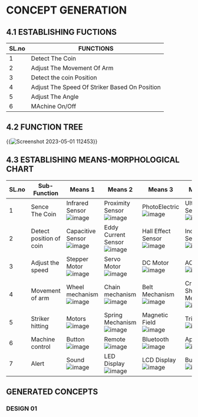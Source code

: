 # CONCEPT GENERATION

## 4.1 ESTABLISHING FUCTIONS
|SL.no|FUNCTIONS|
|-------|--------|
|1|Detect The Coin|
|2|Adjust The Movement Of Arm|
|3|Detect the coin Position|
|4|Adjust The Speed Of Striker Based On Position|
|5|Adjust The Angle|
|6|MAchine On/Off|


## 4.2 FUNCTION TREE

{{![Screenshot 2023-05-01 112453](https://user-images.githubusercontent.com/130956680/235415388-ad7c20f8-6aa8-48b3-b4d9-7a462d8693d1.png)}}






## 4.3 ESTABLISHING MEANS-MORPHOLOGICAL CHART

|SL.no|Sub-Function|Means 1|Means 2|Means 3|Means 4|
|-----------|----------------|------------|-----------|-----------|-----------|
 |1|Sence The Coin|Infrared Sensor ![image](https://user-images.githubusercontent.com/130956680/235919358-299e5a05-6308-461b-92de-6071368a4a2b.png)|Proximity Sensor![image](https://user-images.githubusercontent.com/130956680/235920173-05e9345e-2762-4c99-98ff-ec6e47f56efd.png)|PhotoElectric ![image](https://user-images.githubusercontent.com/130956680/235920716-35495f25-d081-44ed-ac9f-9294d2208c6a.png)|UltraSonic Sensor ![image](https://user-images.githubusercontent.com/130956680/235921243-639b9245-5489-4a62-83b4-0de6c54a2617.png)|
|2|Detect position of coin|Capacitive Sensor ![image](https://user-images.githubusercontent.com/130956680/235921817-8263f039-6c1a-467f-bd50-b44eda8a9b34.png)|Eddy Current Sensor ![image](https://user-images.githubusercontent.com/130956680/235922229-5a34af46-6579-4c29-8429-8ed81a56994f.png)|Hall Effect Sensor ![image](https://user-images.githubusercontent.com/130956680/235922825-dbf6ec8c-a590-40bd-b411-5cd4b7f46ab9.png)|Inductive Sensor ![image](https://user-images.githubusercontent.com/130956680/235923258-2e8483c4-c793-49b6-84c9-07261ccb9bdd.png)|
|3|Adjust the speed|Stepper Motor ![image](https://user-images.githubusercontent.com/130956680/235923475-187cded8-6e39-4cda-8051-292ae211ef4b.png)|Servo Motor ![image](https://user-images.githubusercontent.com/130956680/235923660-2bda514b-1508-4377-98ac-b9ae70a13296.png)|DC Motor ![image](https://user-images.githubusercontent.com/130956680/235923909-45b9bc54-b9f3-418b-bb3c-2efb0f33d39f.png)|AC Motor ![image](https://user-images.githubusercontent.com/130956680/235925117-041b4925-502e-4cbc-80d4-b797882adf0d.png)|
|4|Movement of arm|Wheel mechanism ![image](https://user-images.githubusercontent.com/130956680/235925483-900499ed-ea8a-42a3-b58d-f6de444b922a.png)|Chain mechanism ![image](https://user-images.githubusercontent.com/130956680/235925650-e0aaf884-2530-456a-8f0f-42cccb4a7d57.png)|Belt Mechanism ![image](https://user-images.githubusercontent.com/130956680/235925921-712cd6ff-6bfd-4858-b478-c77ba5bec30f.png)|Crank Shaft Mechanism ![image](https://user-images.githubusercontent.com/130956680/235926138-5bca2fc4-21db-402f-b1ae-65b3f820851e.png)|
|5|Striker hitting|Motors ![image](https://user-images.githubusercontent.com/130956680/235926458-8d0e803b-4a59-4c8a-bf1a-402b3d918983.png)|Spring Mechanism ![image](https://user-images.githubusercontent.com/130956680/235926819-1585b68a-5bbb-495b-8d27-3e525758fec3.png)|Magnetic Field ![image](https://user-images.githubusercontent.com/130956680/235927471-e18e97d7-22b8-48ec-a0a7-7d65f15981cc.png)|Trigger ![image](https://user-images.githubusercontent.com/130956680/235927779-d97a2678-9677-4289-a563-5ada32c0405f.png)|
|6|Machine control|Button ![image](https://user-images.githubusercontent.com/130956680/235928080-7ad885ab-2492-4280-88f1-4cb42953e433.png)|Remote ![image](https://user-images.githubusercontent.com/130956680/235928429-de846051-fa11-4e44-86c2-288773424034.png)|Bluetooth ![image](https://user-images.githubusercontent.com/130956680/235928848-1e1d8d01-7a3c-4e79-af40-05408855413c.png)|App ![image](https://user-images.githubusercontent.com/130956680/235928622-fbbcf906-eb9f-4223-a58b-cd8eec4bcea8.png)|
|7|Alert|Sound ![image](https://user-images.githubusercontent.com/130956680/235928986-ef9c2b6a-14cf-4bac-b854-1ba8e442523f.png)|LED Display ![image](https://user-images.githubusercontent.com/130956680/235929551-a890ddab-b2f2-4a23-8fed-479f27a85fcd.png)|LCD Display ![image](https://user-images.githubusercontent.com/130956680/235929712-b7f118d3-6302-4613-bbc5-76bd5e4db648.png)|Buzzer ![image](https://user-images.githubusercontent.com/130956680/235929857-f7e89176-bdb0-4a63-a00b-7f450ce50198.png)|

## GENERATED CONCEPTS

### DESIGN 01